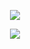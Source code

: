 <p align="center">
  <img src="https://github.com/Macc0de/Learning_of_C/assets/138070020/f59f0b47-3c79-4ad1-bf52-990dfd20b678">
</p>

<p align="center">
  <img src="https://github.com/Macc0de/Learning_of_C/assets/138070020/26b3676c-c1be-40ea-8c8d-aafc99cb5983">
</p>
